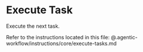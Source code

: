 # Execute Task

Execute the next task.

Refer to the instructions located in this file:
@.agentic-workflow/instructions/core/execute-tasks.md
